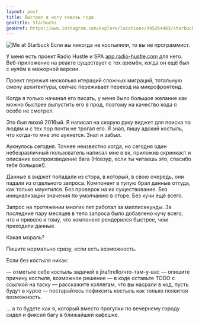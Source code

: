 ```yaml
---
layout: post
title: Выстрел в ногу сквозь года
geoTitle: Starbucks
geoHref: https://www.instagram.com/explore/locations/995264483/starbucks-russia/
---
```


<img class="blog-pic" src="https://instagram.fhel3-1.fna.fbcdn.net/v/t51.2885-15/e35/s1080x1080/141443452_435296677828204_6963865352650437136_n.jpg?_nc_ht=instagram.fhel3-1.fna.fbcdn.net&_nc_cat=104&_nc_ohc=JKaJuS4EkeUAX9VIf6F&tp=1&oh=c784792e6141b3015285759d8084fb95&oe=6035FD88" alt="Me at Starbuck">
Если вы никогда не костылили, то вы не программист.

У меня есть проект Radio Hustle и SPA [app.radio-hustle.com](app.radio-hustle.com) для него. Веб-приложение на реакте существует с тех времён, когда он ещё был с нулём в мажорной версии.

Проект пережил несколько итераций сложных миграций, тотальную смену архитектуры, сейчас переживает переход на микрофронтенд.

Когда я только начинал его писать, у меня было большое желание как можно быстрее выпустить его в прод, поэтому на качество кода я особо не смотрел.

Это был лихой 2016ый. Я написал на скорую руку виджет для поиска по людям и с тех пор почти не трогал его. Я знал, пишу адский костыль, что когда-то мне это аукнется. Знал и забыл.

Аукнулось сегодня. Точнее неизвестно когда, но сегодня один небезразличный пользователь написал мне в вк, приложив скринкаст и описание воспроизведение бага (Новзур, если ты читаешь это, спасибо тебе большое!).

Данные в виджет попадали из стора, в который, в свою очередь, они падали из отдельного запроса. Компонент в тупую брал данные оттуда, как только маунтился. Без проверок на их существование. Без инициализации значения по умолчанию в сторе. Без кучи ещё всего.

Запрос на протяжении многих лет работал за миллисекунды. За последние пару месяцев в тело запроса было добавлено кучу всего, что и привело к тому, что компонент рендерился быстрее, чем приходили данные.

Какая мораль?

Пишите нормально сразу, если есть возможность.

Если без костыля никак:

— отметьте себе костыль задачей в jira/trello/что-там-у-вас
— опишите причину костыля, возможное решение
— в коде оставьте TODO с ссылкой на таску
— расскажите коллегам, что вы насрали в код, пусть будут в курсе — постарайтесь пофиксить костыль как только появится возможность.

… а то будете как я, который вместо прогулки по вечернему городу сидел и фиксил багу в ближайшей кафешке.

